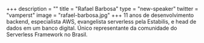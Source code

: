 +++
description = ""
title = "Rafael Barbosa"
type = "new-speaker"
twitter = "vamperst"
image = "rafael-barbosa.jpg"
+++
11 anos de desenvolvimento backend, especialista AWS, evangelista serverless pela Estabilis, e head de dados em um banco digital. Único representante da comunidade do Serverless Framework no Brasil.
